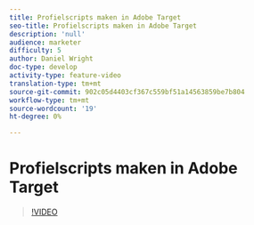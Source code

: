 ```yaml
---
title: Profielscripts maken in Adobe Target
seo-title: Profielscripts maken in Adobe Target
description: 'null'
audience: marketer
difficulty: 5
author: Daniel Wright
doc-type: develop
activity-type: feature-video
translation-type: tm+mt
source-git-commit: 902c05d4403cf367c559bf51a14563859be7b804
workflow-type: tm+mt
source-wordcount: '19'
ht-degree: 0%

---
```



# Profielscripts maken in Adobe Target

>[!VIDEO](https://video.tv.adobe.com/v/17394/?quality=12)